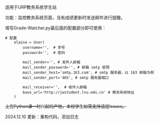 适用于URP教务系统学生站

功能：监控教务系统页面，当有成绩更新时发送邮件进行提醒。

填写Grade-Watcher.py最后面的配置部分即可使用：

```
# 配置
    elaina = User(
        username='',  # 学号
        password='',  # 密码

        mail_sender='', # 发件人邮箱
        mail_sender_password='', # 邮箱 smtp 密钥
        mail_sender_host='smtp.163.com', # smtp 服务器，以 163 邮箱为例
        mail_sender_port='465', # smtp 服务器端口

        mail_receiver='',  # 收件人邮箱
        base_url='http://jwstudent.lnu.edu.cn' # 教务系统地址
    )
```

~~上完Python课一时兴起的产物，本校学生如需支持请提Issues。~~

2024.12.10 更新：重构代码，添加日志
